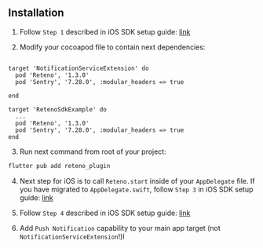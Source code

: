 ## Installation

1. Follow `Step 1` described in iOS SDK setup guide: [link](https://docs.reteno.com/reference/ios#step-1-add-the-notification-service-extension)


2. Modify your cocoapod file to contain next dependencies:
```

target 'NotificationServiceExtension' do
  pod 'Reteno', '1.3.0'
  pod 'Sentry', '7.28.0', :modular_headers => true

end

target 'RetenoSdkExample' do
  ...
  pod 'Reteno', '1.3.0'
  pod 'Sentry', '7.28.0', :modular_headers => true
end

```

3. Run next command from root of your project:

```sh
flutter pub add reteno_plugin 
```
4. Next step for iOS is to call `Reteno.start` inside of your `AppDelegate` file. If you have migrated to `AppDelegate.swift`, follow `Step 3` in iOS SDK setup guide: [link](https://docs.reteno.com/reference/ios#step-3-import-reteno-into-your-app-delegate)

5. Follow `Step 4` described in iOS SDK setup guide: [link](https://docs.reteno.com/reference/ios#step-4-add-app-groups)

6. Add `Push Notification` capability to your main app target (not `NotificationServiceExtension`!)l
